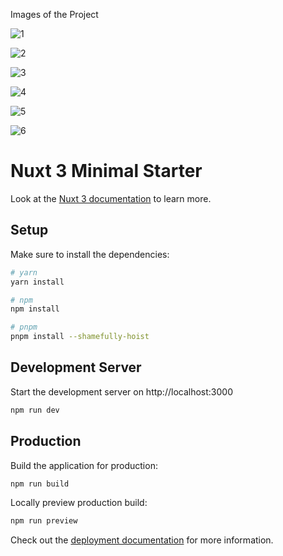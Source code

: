 Images of the Project

![1](https://github.com/HamidEidy/fastfoodstore/assets/148962898/4ec7af2e-d877-4df3-9556-2437cd3c344e)

![2](https://github.com/HamidEidy/fastfoodstore/assets/148962898/4d208a60-42f9-4162-b37e-1a873732e9cf)

![3](https://github.com/HamidEidy/fastfoodstore/assets/148962898/e5aee7c5-1c85-4f1b-bf64-88ad19c4aa64)

![4](https://github.com/HamidEidy/fastfoodstore/assets/148962898/fe4bf957-e60d-4aba-a8c4-80d72294b229)

![5](https://github.com/HamidEidy/fastfoodstore/assets/148962898/8c3bb0ee-82c2-4fe7-82a7-4c675915cc99)

![6](https://github.com/HamidEidy/fastfoodstore/assets/148962898/c634d97d-ee19-43f9-9efa-642bdbbfde8f)






# Nuxt 3 Minimal Starter

Look at the [Nuxt 3 documentation](https://nuxt.com/docs/getting-started/introduction) to learn more.

## Setup

Make sure to install the dependencies:

```bash
# yarn
yarn install

# npm
npm install

# pnpm
pnpm install --shamefully-hoist
```

## Development Server

Start the development server on http://localhost:3000

```bash
npm run dev
```

## Production

Build the application for production:

```bash
npm run build
```

Locally preview production build:

```bash
npm run preview
```

Check out the [deployment documentation](https://nuxt.com/docs/getting-started/deployment) for more information.
